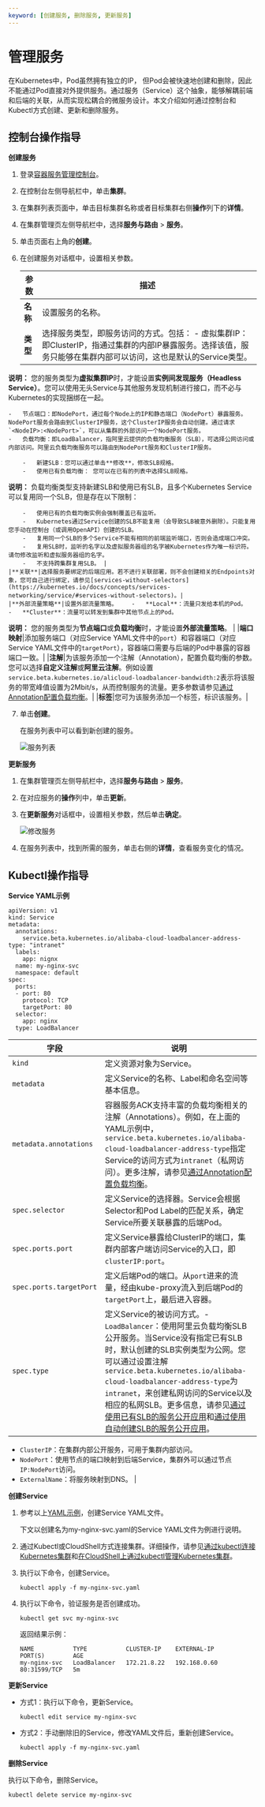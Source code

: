 ```yaml
---
keyword: [创建服务, 删除服务, 更新服务]
---
```


# 管理服务

在Kubernetes中，Pod虽然拥有独立的IP， 但Pod会被快速地创建和删除，因此不能通过Pod直接对外提供服务。通过服务（Service）这个抽象，能够解耦前端和后端的关联，从而实现松耦合的微服务设计。本文介绍如何通过控制台和Kubectl方式创建、更新和删除服务。

## 控制台操作指导

**创建服务**

1.  登录[容器服务管理控制台](https://cs.console.aliyun.com)。

2.  在控制台左侧导航栏中，单击**集群**。

3.  在集群列表页面中，单击目标集群名称或者目标集群右侧**操作**列下的**详情**。

4.  在集群管理页左侧导航栏中，选择**服务与路由** \> **服务**。

5.  单击页面右上角的**创建**。

6.  在创建服务对话框中，设置相关参数。

    |参数|描述|
    |--|--|
    |**名称**|设置服务的名称。|
    |**类型**|选择服务类型，即服务访问的方式。包括：    -   虚拟集群IP：即ClusterIP，指通过集群的内部IP暴露服务。选择该值，服务只能够在集群内部可以访问，这也是默认的Service类型。

**说明：** 您的服务类型为**虚拟集群IP**时，才能设置**实例间发现服务（Headless Service）**。您可以使用无头Service与其他服务发现机制进行接口，而不必与Kubernetes的实现捆绑在一起。

    -   节点端口：即NodePort，通过每个Node上的IP和静态端口（NodePort）暴露服务。NodePort服务会路由到ClusterIP服务，这个ClusterIP服务会自动创建。通过请求`<NodeIP>:<NodePort>`，可以从集群的外部访问一个NodePort服务。
    -   负载均衡：即LoadBalancer，指阿里云提供的负载均衡服务（SLB），可选择公网访问或内部访问。阿里云负载均衡服务可以路由到NodePort服务和ClusterIP服务。

        -   新建SLB：您可以通过单击**修改**，修改SLB规格。
        -   使用已有负载均衡： 您可以在已有的列表中选择SLB规格。
**说明：** 负载均衡类型支持新建SLB和使用已有SLB，且多个Kubernetes Service可以复用同一个SLB，但是存在以下限制：

        -   使用已有的负载均衡实例会强制覆盖已有监听。
        -   Kubernetes通过Service创建的SLB不能复用（会导致SLB被意外删除）。只能复用您手动在控制台（或调用OpenAPI）创建的SLB。
        -   复用同一个SLB的多个Service不能有相同的前端监听端口，否则会造成端口冲突。
        -   复用SLB时，监听的名字以及虚拟服务器组的名字被Kubernetes作为唯一标识符。请勿修改监听和虚拟服务器组的名字。
        -   不支持跨集群复用SLB。 |
    |**关联**|选择服务要绑定的后端应用。若不进行关联部署，则不会创建相关的Endpoints对象，您可自己进行绑定，请参见[services-without-selectors](https://kubernetes.io/docs/concepts/services-networking/service/#services-without-selectors)。|
    |**外部流量策略**|设置外部流量策略。    -   **Local**：流量只发给本机的Pod。
    -   **Cluster**：流量可以转发到集群中其他节点上的Pod。
**说明：** 您的服务类型为**节点端口**或**负载均衡**时，才能设置**外部流量策略**。 |
    |**端口映射**|添加服务端口（对应Service YAML文件中的`port`）和容器端口（对应Service YAML文件中的`targetPort`），容器端口需要与后端的Pod中暴露的容器端口一致。|
    |**注解**|为该服务添加一个注解（Annotation），配置负载均衡的参数。您可以选择**自定义注解**或**阿里云注解**。例如设置`service.beta.kubernetes.io/alicloud-loadbalancer-bandwidth:2`表示将该服务的带宽峰值设置为2Mbit/s，从而控制服务的流量。更多参数请参见[通过Annotation配置负载均衡](/intl.zh-CN/Kubernetes集群用户指南/网络管理/Service管理/通过Annotation配置负载均衡.md)。|
    |**标签**|您可为该服务添加一个标签，标识该服务。|

7.  单击**创建**。

    在服务列表中可以看到新创建的服务。

    ![服务列表](https://static-aliyun-doc.oss-accelerate.aliyuncs.com/assets/img/zh-CN/1285659951/p11027.png)


**更新服务**

1.  在集群管理页左侧导航栏中，选择**服务与路由** \> **服务**。

2.  在对应服务的**操作**列中，单击**更新**。

3.  在**更新服务**对话框中，设置相关参数，然后单击**确定**。

    ![修改服务](https://static-aliyun-doc.oss-accelerate.aliyuncs.com/assets/img/zh-CN/3285659951/p11041.png)

4.  在服务列表中，找到所需的服务，单击右侧的**详情**，查看服务变化的情况。


## Kubectl操作指导

**Service YAML示例**

```
apiVersion: v1
kind: Service
metadata:
  annotations:
    service.beta.kubernetes.io/alibaba-cloud-loadbalancer-address-type: "intranet"
  labels:
    app: nignx
  name: my-nginx-svc
  namespace: default
spec:
  ports:
  - port: 80
    protocol: TCP
    targetPort: 80
  selector:
    app: nginx
  type: LoadBalancer
```

|字段|说明|
|--|--|
|`kind`|定义资源对象为Service。|
|`metadata`|定义Service的名称、Label和命名空间等基本信息。|
|`metadata.annotations`|容器服务ACK支持丰富的负载均衡相关的注解（Annotations）。例如，在上面的YAML示例中，`service.beta.kubernetes.io/alibaba-cloud-loadbalancer-address-type`指定Service的访问方式为`intranet`（私网访问）。更多注解，请参见[通过Annotation配置负载均衡](/intl.zh-CN/Kubernetes集群用户指南/网络管理/Service管理/通过Annotation配置负载均衡.md)。|
|`spec.selector`|定义Service的选择器。Service会根据Selector和Pod Label的匹配关系，确定Service所要关联暴露的后端Pod。|
|`spec.ports.port`|定义Service暴露给ClusterIP的端口，集群内部客户端访问Service的入口，即`clusterIP:port`。|
|`spec.ports.targetPort`|定义后端Pod的端口。从`port`进来的流量，经由kube-proxy流入到后端Pod的`targetPort`上，最后进入容器。|
|`spec.type`|定义Service的被访问方式。-   `LoadBalancer`：使用阿里云负载均衡SLB公开服务。当Service没有指定已有SLB时，默认创建的SLB实例类型为公网。您可以通过设置注解`service.beta.kubernetes.io/alibaba-cloud-loadbalancer-address-type`为`intranet`，来创建私网访问的Service以及相应的私网SLB。更多信息，请参见[通过使用已有SLB的服务公开应用](/intl.zh-CN/Kubernetes集群用户指南/网络管理/Service管理/通过使用已有SLB的服务公开应用.md)和[通过使用自动创建SLB的服务公开应用](/intl.zh-CN/Kubernetes集群用户指南/网络管理/Service管理/通过使用自动创建SLB的服务公开应用.md)。
-   `ClusterIP`：在集群内部公开服务，可用于集群内部访问。
-   `NodePort`：使用节点的端口映射到后端Service，集群外可以通过节点`IP:NodePort`访问。
-   `ExternalName`：将服务映射到DNS。 |

**创建Service**

1.  参考以上[YAML示例](#p_21p_brv_kge)，创建Service YAML文件。

    下文以创建名为my-nginx-svc.yaml的Service YAML文件为例进行说明。

2.  通过Kubectl或CloudShell方式连接集群。详细操作，请参见[通过kubectl连接Kubernetes集群](/intl.zh-CN/Kubernetes集群用户指南/集群管理/连接集群/通过kubectl连接Kubernetes集群.md)和[在CloudShell上通过kubectl管理Kubernetes集群](/intl.zh-CN/Kubernetes集群用户指南/集群管理/连接集群/在CloudShell上通过kubectl管理Kubernetes集群.md)。

3.  执行以下命令，创建Service。

    ```
    kubectl apply -f my-nginx-svc.yaml
    ```

4.  执行以下命令，验证服务是否创建成功。

    ```
    kubectl get svc my-nginx-svc
    ```

    返回结果示例：

    ```
    NAME           TYPE           CLUSTER-IP    EXTERNAL-IP      PORT(S)        AGE
    my-nginx-svc   LoadBalancer   172.21.8.22   192.168.0.60     80:31599/TCP   5m
    ```


**更新Service**

-   方式1：执行以下命令，更新Service。

    ```
    kubectl edit service my-nginx-svc
    ```

-   方式2：手动删除旧的Service，修改YAML文件后，重新创建Service。

    ```
    kubectl apply -f my-nginx-svc.yaml
    ```


**删除Service**

执行以下命令，删除Service。

```
kubectl delete service my-nginx-svc
```

